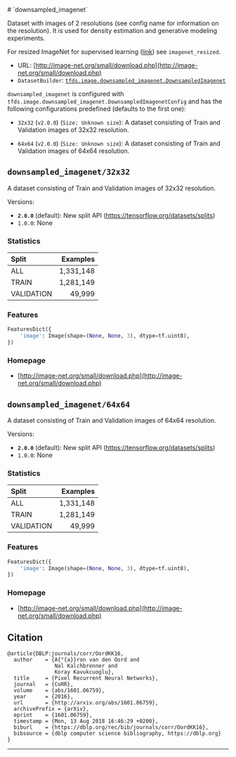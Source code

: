 <div itemscope itemtype="http://schema.org/Dataset">
  <div itemscope itemprop="includedInDataCatalog" itemtype="http://schema.org/DataCatalog">
    <meta itemprop="name" content="TensorFlow Datasets" />
  </div>
  <meta itemprop="name" content="downsampled_imagenet" />
  <meta itemprop="description" content="Dataset with images of 2 resolutions (see config name for information on the resolution).&#10;It is used for density estimation and generative modeling experiments.&#10;&#10;For resized ImageNet for supervised learning ([link](https://patrykchrabaszcz.github.io/Imagenet32/)) see `imagenet_resized`.&#10;&#10;&#10;To use this dataset:&#10;&#10;```python&#10;import tensorflow_datasets as tfds&#10;&#10;ds = tfds.load(&#x27;downsampled_imagenet&#x27;, split=&#x27;train&#x27;)&#10;for ex in ds.take(4):&#10;  print(ex)&#10;```&#10;&#10;See [the guide](https://www.tensorflow.org/datasets/overview) for more&#10;informations on [tensorflow_datasets](https://www.tensorflow.org/datasets).&#10;&#10;" />
  <meta itemprop="url" content="https://www.tensorflow.org/datasets/catalog/downsampled_imagenet" />
  <meta itemprop="sameAs" content="http://image-net.org/small/download.php" />
  <meta itemprop="citation" content="@article{DBLP:journals/corr/OordKK16,&#10;  author    = {A{&quot;{a}}ron van den Oord and&#10;               Nal Kalchbrenner and&#10;               Koray Kavukcuoglu},&#10;  title     = {Pixel Recurrent Neural Networks},&#10;  journal   = {CoRR},&#10;  volume    = {abs/1601.06759},&#10;  year      = {2016},&#10;  url       = {http://arxiv.org/abs/1601.06759},&#10;  archivePrefix = {arXiv},&#10;  eprint    = {1601.06759},&#10;  timestamp = {Mon, 13 Aug 2018 16:46:29 +0200},&#10;  biburl    = {https://dblp.org/rec/bib/journals/corr/OordKK16},&#10;  bibsource = {dblp computer science bibliography, https://dblp.org}&#10;}&#10;" />
</div>
# `downsampled_imagenet`

Dataset with images of 2 resolutions (see config name for information on the
resolution). It is used for density estimation and generative modeling
experiments.

For resized ImageNet for supervised learning
([link](https://patrykchrabaszcz.github.io/Imagenet32/)) see `imagenet_resized`.

*   URL:
    [http://image-net.org/small/download.php](http://image-net.org/small/download.php)
*   `DatasetBuilder`:
    [`tfds.image.downsampled_imagenet.DownsampledImagenet`](https://github.com/tensorflow/datasets/tree/master/tensorflow_datasets/image/downsampled_imagenet.py)

`downsampled_imagenet` is configured with
`tfds.image.downsampled_imagenet.DownsampledImagenetConfig` and has the
following configurations predefined (defaults to the first one):

*   `32x32` (`v2.0.0`) (`Size: Unknown size`): A dataset consisting of Train and
    Validation images of 32x32 resolution.

*   `64x64` (`v2.0.0`) (`Size: Unknown size`): A dataset consisting of Train and
    Validation images of 64x64 resolution.

## `downsampled_imagenet/32x32`
A dataset consisting of Train and Validation images of 32x32 resolution.

Versions:

*   **`2.0.0`** (default): New split API
    (https://tensorflow.org/datasets/splits)
*   `1.0.0`: None

### Statistics

Split      | Examples
:--------- | --------:
ALL        | 1,331,148
TRAIN      | 1,281,149
VALIDATION | 49,999

### Features
```python
FeaturesDict({
    'image': Image(shape=(None, None, 3), dtype=tf.uint8),
})
```

### Homepage

*   [http://image-net.org/small/download.php](http://image-net.org/small/download.php)

## `downsampled_imagenet/64x64`
A dataset consisting of Train and Validation images of 64x64 resolution.

Versions:

*   **`2.0.0`** (default): New split API
    (https://tensorflow.org/datasets/splits)
*   `1.0.0`: None

### Statistics

Split      | Examples
:--------- | --------:
ALL        | 1,331,148
TRAIN      | 1,281,149
VALIDATION | 49,999

### Features
```python
FeaturesDict({
    'image': Image(shape=(None, None, 3), dtype=tf.uint8),
})
```

### Homepage

*   [http://image-net.org/small/download.php](http://image-net.org/small/download.php)

## Citation
```
@article{DBLP:journals/corr/OordKK16,
  author    = {A{"{a}}ron van den Oord and
               Nal Kalchbrenner and
               Koray Kavukcuoglu},
  title     = {Pixel Recurrent Neural Networks},
  journal   = {CoRR},
  volume    = {abs/1601.06759},
  year      = {2016},
  url       = {http://arxiv.org/abs/1601.06759},
  archivePrefix = {arXiv},
  eprint    = {1601.06759},
  timestamp = {Mon, 13 Aug 2018 16:46:29 +0200},
  biburl    = {https://dblp.org/rec/bib/journals/corr/OordKK16},
  bibsource = {dblp computer science bibliography, https://dblp.org}
}
```

--------------------------------------------------------------------------------
